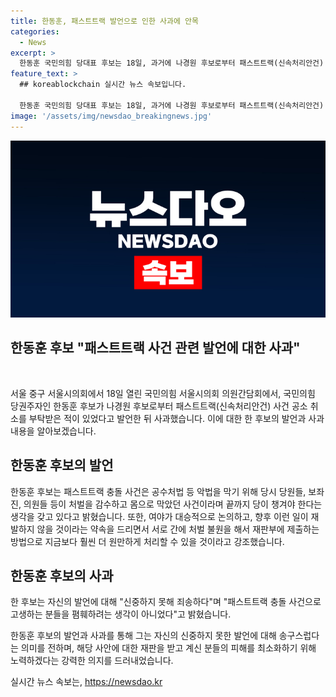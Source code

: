 ```yaml
---
title: 한동훈, 패스트트랙 발언으로 인한 사과에 안목
categories:
  - News
excerpt: >
  한동훈 국민의힘 당대표 후보는 18일, 과거에 나경원 후보로부터 패스트트랙(신속처리안건) 사건 공소 취소를 부탁받은 적을 공개적으로 언급했다가 후속 발언을 통해 사과했다. 이에 대해 후보는 심층적으로 사과하며 공소 취소를 요청받은 사안에 대한 안타까운 마음을 표현했고, 향후 유사한 상황이 재발하지 않도록 더 나은 접근 방식을 모색할 의사를 밝혔다. 이에 대한 주장에 대해서는 오해가 있다고 설명하며, 공소 취소의 결정 권한이 법무부 장관에게 있지 않다고 강조했다.
feature_text: >
  ## koreablockchain 실시간 뉴스 속보입니다.

  한동훈 국민의힘 당대표 후보는 18일, 과거에 나경원 후보로부터 패스트트랙(신속처리안건) 사건 공소 취소를 부탁받은 적을 공개적으로 언급했다가 후속 발언을 통해 사과했다. 이에 대해 후보는 심층적으로 사과하며 공소 취소를 요청받은 사안에 대한 안타까운 마음을 표현했고, 향후 유사한 상황이 재발하지 않도록 더 나은 접근 방식을 모색할 의사를 밝혔다. 이에 대한 주장에 대해서는 오해가 있다고 설명하며, 공소 취소의 결정 권한이 법무부 장관에게 있지 않다고 강조했다.
image: '/assets/img/newsdao_breakingnews.jpg'
---
```


<p><img src="/assets/img/newsdao_breakingnews.jpg" alt="koreablockchain 속보" /></p>

<h2 data-ke-size="size26">한동훈 후보 "패스트트랙 사건 관련 발언에 대한 사과"</h2>

<p data-ke-size="size16">&nbsp;</p>

<p>서울 중구 서울시의회에서 18일 열린 국민의힘 서울시의회 의원간담회에서, 국민의힘 당권주자인 한동훈 후보가 나경원 후보로부터 패스트트랙(신속처리안건) 사건 공소 취소를 부탁받은 적이 있었다고 발언한 뒤 사과했습니다. 이에 대한 한 후보의 발언과 사과 내용을 알아보겠습니다.</p>

<h2 data-ke-size="size24">한동훈 후보의 발언</h2>

<p>한동훈 후보는 패스트트랙 충돌 사건은 공수처법 등 악법을 막기 위해 당시 당원들, 보좌진, 의원들 등이 처벌을 감수하고 몸으로 막았던 사건이라며 끝까지 당이 챙겨야 한다는 생각을 갖고 있다고 밝혔습니다. 또한, 여야가 대승적으로 논의하고, 향후 이런 일이 재발하지 않을 것이라는 약속을 드리면서 서로 간에 처벌 불원을 해서 재판부에 제출하는 방법으로 지금보다 훨씬 더 원만하게 처리할 수 있을 것이라고 강조했습니다.</p>

<h2 data-ke-size="size24">한동훈 후보의 사과</h2>

<p>한 후보는 자신의 발언에 대해 "신중하지 못해 죄송하다"며 "패스트트랙 충돌 사건으로 고생하는 분들을 폄훼하려는 생각이 아니었다"고 밝혔습니다.</p>

<p>한동훈 후보의 발언과 사과를 통해 그는 자신의 신중하지 못한 발언에 대해 송구스럽다는 의미를 전하며, 해당 사안에 대한 재판을 받고 계신 분들의 피해를 최소화하기 위해 노력하겠다는 강력한 의지를 드러내었습니다.</p>
실시간 뉴스 속보는, <a href="https://newsdao.kr" rel="dofollow">https://newsdao.kr</a>


